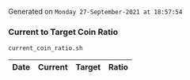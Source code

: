 Generated on `Monday 27-September-2021 at 18:57:54`

### Current to Target Coin Ratio
`current_coin_ratio.sh`

Date|Current|Target|Ratio
---|---|---|---
